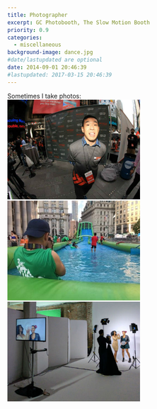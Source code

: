 ```yaml
---
title: Photographer
excerpt: GC Photobooth, The Slow Motion Booth
priority: 0.9
categories:
  - miscellaneous
background-image: dance.jpg
#date/lastupdated are optional
date: 2014-09-01 20:46:39
#lastupdated: 2017-03-15 20:46:39
---
```

Sometimes I take photos:<br>
<img src = "../images/photo1.jpg" width="300">
<img src = "../images/photo2.jpg" width="300">
<img src = "../images/photo3.jpg" width="300">
